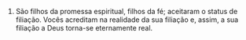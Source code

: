 ﻿1. São filhos da promessa espiritual, filhos da fé; aceitaram o status de filiação. Vocês acreditam na realidade da sua filiação e, assim, a sua filiação a Deus torna-se eternamente real.